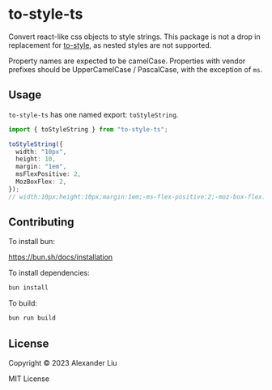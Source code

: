 # to-style-ts

Convert react-like css objects to style strings. This package is not a drop in replacement for [to-style](https://www.npmjs.com/package/to-style), as nested styles are not supported.

Property names are expected to be camelCase. Properties with vendor prefixes should be UpperCamelCase / PascalCase, with the exception of `ms`.

## Usage

`to-style-ts` has one named export: `toStyleString`.

```ts
import { toStyleString } from "to-style-ts";

toStyleString({
  width: "10px",
  height: 10,
  margin: "1em",
  msFlexPositive: 2,
  MozBoxFlex: 2,
});
// width:10px;height:10px;margin:1em;-ms-flex-positive:2;-moz-box-flex:2;
```

## Contributing

To install bun:

<https://bun.sh/docs/installation>

To install dependencies:

```bash
bun install
```

To build:

```bash
bun run build
```

## License

Copyright © 2023 Alexander Liu

MIT License
